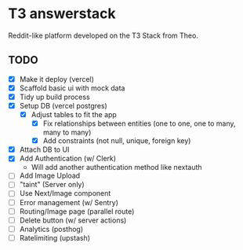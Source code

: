 # T3 answerstack
Reddit-like platform developed on the T3 Stack from Theo.
## TODO

- [x] Make it deploy (vercel)
- [x] Scaffold basic ui with mock data
- [x] Tidy up build process
- [x] Setup DB (vercel postgres)
  - [x] Adjust tables to fit the app
    - [x] Fix relationships between entities (one to one, one to many, many to many)
    - [x] Add constraints (not null, unique, foreign key)
- [x] Attach DB to UI
- [x] Add Authentication (w/ Clerk)
  - Will add another authentication method like nextauth
- [ ] Add Image Upload
- [ ] "taint" (Server only)
- [ ] Use Next/Image component
- [ ] Error management (w/ Sentry)
- [ ] Routing/Image page (parallel route)
- [ ] Delete button (w/ server actions)
- [ ] Analytics (posthog)
- [ ] Ratelimiting (upstash)
